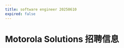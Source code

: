```yaml
---
title: software engineer 20250610
expired: false
---
```


# Motorola Solutions 招聘信息

<JobPostingTable job-posting-json-path="motorola-solutions/data/software-engineer-20250610.json" />
